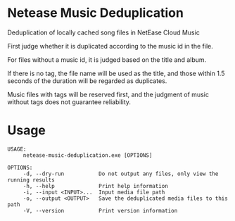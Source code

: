 # Netease Music Deduplication
Deduplication of locally cached song files in NetEase Cloud Music

First judge whether it is duplicated according to the music id in the file.

For files without a music id, it is judged based on the title and album.

If there is no tag, the file name will be used as the title, and those within 1.5 seconds of the duration will be regarded as duplicates.

Music files with tags will be reserved first, and the judgment of music without tags does not guarantee reliability.

# Usage
```text
USAGE:
     netease-music-deduplication.exe [OPTIONS]

OPTIONS:
     -d, --dry-run           Do not output any files, only view the running results
     -h, --help              Print help information
     -i, --input <INPUT>...  Input media file path
     -o, --output <OUTPUT>   Save the deduplicated media files to this path
     -V, --version           Print version information
```
